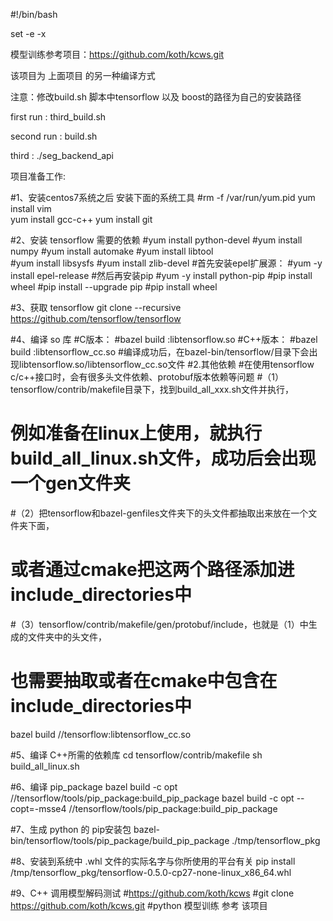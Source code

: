 #!/bin/bash

set -e -x

模型训练参考项目：https://github.com/koth/kcws.git

该项目为 上面项目 的另一种编译方式

注意：修改build.sh 脚本中tensorflow 以及 boost的路径为自己的安装路径

first run : third_build.sh

second run : build.sh

third : ./seg_backend_api


项目准备工作:

#1、安装centos7系统之后 安装下面的系统工具
#rm -f /var/run/yum.pid
yum install vim  
yum install gcc-c++
yum install git

#2、安装 tensorflow 需要的依赖
#yum install python-devel
#yum install numpy
#yum install automake
#yum install libtool  
#yum install libsysfs
#yum install zlib-devel
#首先安装epel扩展源：
#yum -y install epel-release
#然后再安装pip
#yum -y install python-pip
#pip install wheel
#pip install --upgrade pip
#pip install wheel

#3、获取 tensorflow
git clone --recursive https://github.com/tensorflow/tensorflow

#4、编译 so 库
#C版本：
#bazel build :libtensorflow.so
#C++版本：
#bazel build :libtensorflow_cc.so
#编译成功后，在bazel-bin/tensorflow/目录下会出现libtensorflow.so/libtensorflow_cc.so文件
#2.其他依赖
#在使用tensorflow c/c++接口时，会有很多头文件依赖、protobuf版本依赖等问题
#（1）tensorflow/contrib/makefile目录下，找到build_all_xxx.sh文件并执行，
#   例如准备在linux上使用，就执行build_all_linux.sh文件，成功后会出现一个gen文件夹
#（2）把tensorflow和bazel-genfiles文件夹下的头文件都抽取出来放在一个文件夹下面，
#   或者通过cmake把这两个路径添加进include_directories中
#（3）tensorflow/contrib/makefile/gen/protobuf/include，也就是（1）中生成的文件夹中的头文件，
#   也需要抽取或者在cmake中包含在include_directories中
bazel build //tensorflow:libtensorflow_cc.so

#5、编译 C++所需的依赖库
cd tensorflow/contrib/makefile
sh build_all_linux.sh

#6、编译 pip_package
bazel build -c opt //tensorflow/tools/pip_package:build_pip_package
bazel build -c opt --copt=-msse4 //tensorflow/tools/pip_package:build_pip_package

#7、生成 python 的 pip安装包
bazel-bin/tensorflow/tools/pip_package/build_pip_package ./tmp/tensorflow_pkg

#8、安装到系统中 .whl 文件的实际名字与你所使用的平台有关
pip install /tmp/tensorflow_pkg/tensorflow-0.5.0-cp27-none-linux_x86_64.whl

#9、C++ 调用模型解码测试
#https://github.com/koth/kcws
#git clone https://github.com/koth/kcws.git 
#python 模型训练 参考 该项目
